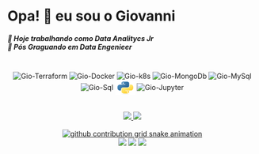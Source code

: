 <div>
    <h1> Opa! 👋 eu sou o Giovanni </h1>
    <h5>
     🔎 Hoje trabalhando como Data Analitycs Jr<br/>
     📘 Pós Graguando em Data Engenieer
    </h5>
    <div style="display: inline_block" align="center"><br>
      <img align="center" alt="Gio-Terraform" height="30" width="40" src="https://cdn.jsdelivr.net/gh/devicons/devicon/icons/terraform/terraform-original.svg" />
      <img align="center" alt="Gio-Docker" height="30" width="40" src="https://cdn.jsdelivr.net/gh/devicons/devicon/icons/docker/docker-plain.svg" />
      <img align="center" alt="Gio-k8s" height="30" width="40" src="https://cdn.jsdelivr.net/gh/devicons/devicon/icons/kubernetes/kubernetes-plain.svg" />
      <img align="center" alt="Gio-MongoDb" height="30" width="40" src="https://cdn.jsdelivr.net/gh/devicons/devicon/icons/mongodb/mongodb-original.svg" />
      <img align="center" alt="Gio-MySql" height="30" width="40" src="https://cdn.jsdelivr.net/gh/devicons/devicon/icons/mysql/mysql-original.svg" />
      <img align="center" alt="Gio-Sql" height="30" width="40" src="https://cdn.jsdelivr.net/gh/devicons/devicon/icons/microsoftsqlserver/microsoftsqlserver-plain.svg" />
      <img align="center" alt="Gio-Python" height="30" width="40" src="https://raw.githubusercontent.com/devicons/devicon/master/icons/python/python-original.svg">
      <img align="center" alt="Gio-Jupyter" height="30" width="40" src="https://cdn.jsdelivr.net/gh/devicons/devicon/icons/jupyter/jupyter-original-wordmark.svg" />
   </div>
   </br>
  <div style="display: inline_block" align="center"><br>
    <a href="https://github.com/giovannigomesgt">
    <img height = "180em" src = "https://github-readme-stats.vercel.app/api/top-langs/?username=giovannigomesgt&layout=compact&theme=tokyonight">
    <img height = "180em" src = "https://github-readme-stats.vercel.app/api?username=giovannigomesgt&show_icons=true&theme=tokyonight">
  </div>
  <br>
    
  <div align="center">
    <img alt="github contribution grid snake animation" src="https://github.com/giovannigomesgt/giovannigomesgt/blob/output/github-contribution-grid-snake.svg">
  </div>
    
      
  <div style="display: inline_block" align="center"> 
    <a href = "mailto:giovannigleocadio@gmail.com"><img src="https://img.shields.io/badge/-Gmail-%23333?style=for-the-badge&logo=gmail&logoColor=white" target="_blank"></a>
    <a href="https://www.instagram.com/_giovannigt/" target="_blank"><img src="https://img.shields.io/badge/-Instagram-%23E4405F?style=for-the-badge&logo=instagram&logoColor=white" target="_blank"></a>
    <a href="www.linkedin.com/in/giovannigomesgt" target="_blank"><img src="https://img.shields.io/badge/-LinkedIn-%230077B5?style=for-the-badge&logo=linkedin&logoColor=white" target="_blank"></a>  
  </div>  
  
  
  
</div>
